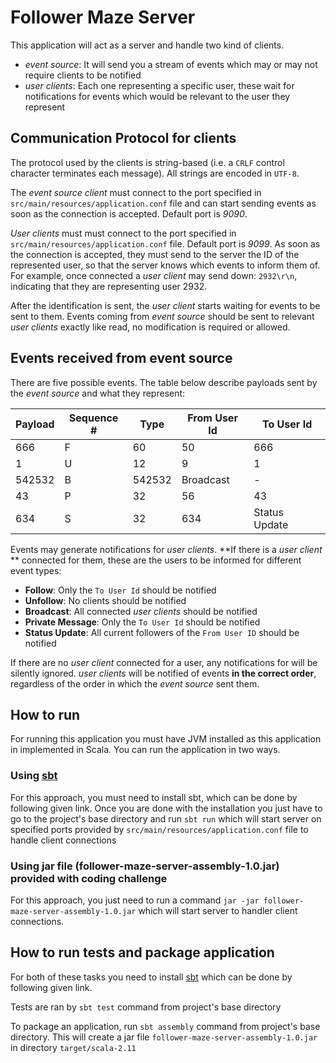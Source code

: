 # Follower Maze Server
This application will act as a server and handle two kind of clients.

- *event source*: It will send you a
stream of events which may or may not require clients to be notified
- *user clients*: Each one representing a specific user,
these wait for notifications for events which would be relevant to the
user they represent

## Communication Protocol for clients
The protocol used by the clients is string-based (i.e. a `CRLF` control
character terminates each message). All strings are encoded in `UTF-8`.

The *event source client* must connect to the port specified in ```src/main/resources/application.conf``` file and can start sending
events as soon as the connection is accepted. Default port is *9090*.

*User clients* must must connect to the port specified in ```src/main/resources/application.conf``` file. Default port is *9099*. As soon
as the connection is accepted, they must send to the server the ID of
the represented user, so that the server knows which events to
inform them of. For example, once connected a *user client* may send down:
`2932\r\n`, indicating that they are representing user 2932.

After the identification is sent, the *user client* starts waiting for
events to be sent to them. Events coming from *event source* should be
sent to relevant *user clients* exactly like read, no modification is
required or allowed.

## Events received from event source 
There are five possible events. The table below describe payloads
sent by the *event source* and what they represent:

| Payload    | Sequence #| Type         | From User Id | To User Id |
|------------|-----------|--------------|--------------|------------|
|666|F|60|50 | 666       | Follow       | 60           | 50         |
|1|U|12|9    | 1         | Unfollow     | 12           | 9          |
|542532|B    | 542532    | Broadcast    | -            | -          |
|43|P|32|56  | 43        | Private Msg  | 32           | 56         |
|634|S|32    | 634       | Status Update| 32           | -          |

Events may generate notifications for *user clients*. **If there is a
*user client* ** connected for them, these are the users to be
informed for different event types:

* **Follow**: Only the `To User Id` should be notified
* **Unfollow**: No clients should be notified
* **Broadcast**: All connected *user clients* should be notified
* **Private Message**: Only the `To User Id` should be notified
* **Status Update**: All current followers of the `From User ID` should be notified

If there are no *user client* connected for a user, any notifications
for will be silently ignored. *user clients* will be notified of
events **in the correct order**, regardless of the order in which the
*event source* sent them.

## How to run
For running this application you must have JVM installed as this application in implemented in Scala. 
You can run the application in two ways.

### Using [sbt](http://www.scala-sbt.org/) 
For this approach, you must need to install sbt, which can be done by following given link. 
Once you are done with the installation you just have to go to the project's base directory and run ```sbt run``` which
will start server on specified ports provided by ```src/main/resources/application.conf``` file to handle client connections

### Using jar file (follower-maze-server-assembly-1.0.jar) provided with coding challenge
For this approach, you just need to run a command ```jar -jar follower-maze-server-assembly-1.0.jar```
which will start server to handler client connections.

## How to run tests and package application
For both of these tasks you need to install [sbt](http://www.scala-sbt.org/) which can be done by following given link.

Tests are ran by ```sbt test``` command from project's base directory

To package an application, run ```sbt assembly``` command from project's base directory. This will create a jar file ```follower-maze-server-assembly-1.0.jar```
in directory ```target/scala-2.11```  
